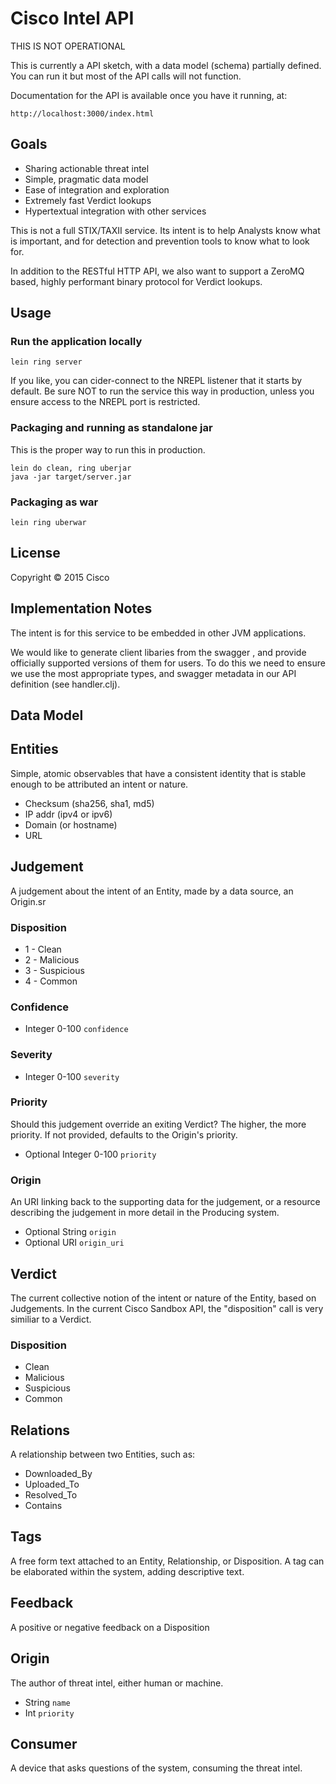 # Cisco Intel API

THIS IS NOT OPERATIONAL

This is currently a API sketch, with a data model (schema) partially
defined.  You can run it but most of the API calls will not function.

Documentation for the API is available once you have it running, at:

    http://localhost:3000/index.html

## Goals

 * Sharing actionable threat intel
 * Simple, pragmatic data model
 * Ease of integration and exploration
 * Extremely fast Verdict lookups
 * Hypertextual integration with other services

This is not a full STIX/TAXII service.  Its intent is to help
Analysts know what is important, and for detection and prevention
tools to know what to look for.

In addition to the RESTful HTTP API, we also want to support a ZeroMQ
based, highly performant binary protocol for Verdict lookups.

## Usage

### Run the application locally

`lein ring server`

If you like, you can cider-connect to the NREPL listener that it
starts by default.  Be sure NOT to run the service this way in
production, unless you ensure access to the NREPL port is restricted.

### Packaging and running as standalone jar

This is the proper way to run this in production.

```
lein do clean, ring uberjar
java -jar target/server.jar
```

### Packaging as war

`lein ring uberwar`

## License

Copyright ©  2015 Cisco


## Implementation Notes

The intent is for this service to be embedded in other JVM
applications.

We would like to generate client libaries from the swagger , and
provide officially supported versions of them for users.  To do this
we need to ensure we use the most appropriate types, and swagger
metadata in our API definition (see handler.clj).

## Data Model

## Entities

Simple, atomic observables that have a consistent identity that is
stable enough to be attributed an intent or nature.

* Checksum (sha256, sha1, md5)
* IP addr (ipv4 or ipv6)
* Domain (or hostname)
* URL

## Judgement

A judgement about the intent of an Entity, made by a data source, an Origin.sr

### Disposition

 * 1 - Clean
 * 2 - Malicious
 * 3 - Suspicious
 * 4 - Common

### Confidence

 * Integer 0-100 `confidence`

### Severity

 * Integer 0-100 `severity`

### Priority

Should this judgement override an exiting Verdict?  The higher, the
more priority.  If not provided, defaults to the Origin's priority.

 * Optional Integer 0-100 `priority`

### Origin
 
An URI linking back to the supporting data for the judgement, or a
resource describing the judgement in more detail in the Producing
system.

 * Optional String `origin`
 * Optional URI `origin_uri`

## Verdict

The current collective notion of the intent or nature of the Entity,
based on Judgements.  In the current Cisco Sandbox API, the
"disposition" call is very similiar to a Verdict.

### Disposition
 * Clean
 * Malicious
 * Suspicious
 * Common

## Relations

A relationship between two Entities, such as:

* Downloaded_By
* Uploaded_To
* Resolved_To
* Contains

## Tags

A free form text attached to an Entity, Relationship, or Disposition.
A tag can be elaborated within the system, adding descriptive text.

## Feedback

A positive or negative feedback on a Disposition

## Origin

The author of threat intel, either human or machine.

* String `name`
* Int `priority`

## Consumer

A device that asks questions of the system, consuming the threat
intel.
